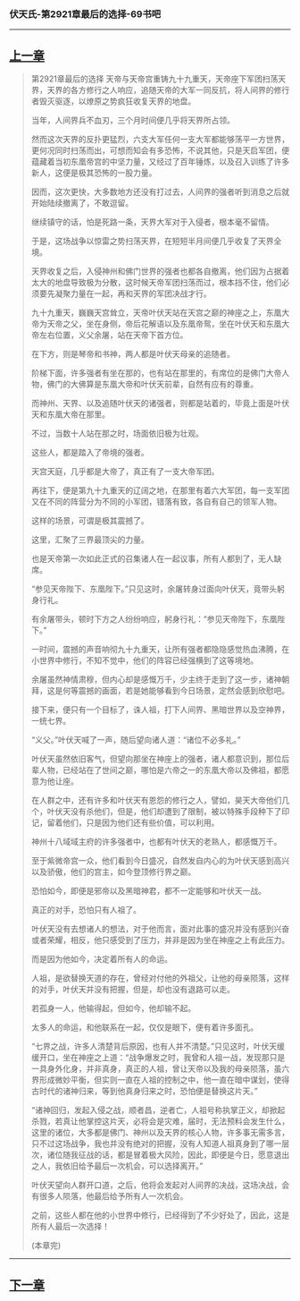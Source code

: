 ### 伏天氏-第2921章最后的选择-69书吧

--------
[上一章](./548e807c1c17f46133a7908cada89925.md)
--------


>
>
>
>第2921章最后的选择
>天帝与天帝宫重铸九十九重天，天帝座下军团扫荡天界，天界的各方修行之人响应，追随天帝的大军一同反抗，将人间界的修行者毁灭驱逐，以燎原之势疯狂收复天界的地盘。
>
>当年，人间界兵不血刃，三个月时间便几乎将天界所占领。
>
>然而这次天界的反扑更猛烈，六支大军任何一支大军都能够荡平一方世界，更何况同时扫荡而出，可想而知会有多恐怖，不说其他，只是天启军团，便蕴藏着当初东凰帝宫的中坚力量，又经过了百年锤炼，以及召入训练了许多新人，这便是极其恐怖的一股力量。
>
>因而，这次更快，大多数地方还没有打过去，人间界的强者听到消息之后就开始陆续撤离了，不敢逗留。
>
>继续镇守的话，怕是死路一条，天界大军对于入侵者，根本毫不留情。
>
>于是，这场战争以惊雷之势扫荡天界，在短短半月间便几乎收复了天界全境。
>
>天界收复之后，入侵神州和佛门世界的强者也都各自撤离，他们因为占据着太大的地盘导致极为分散，这时候天帝军团扫荡而过，根本挡不住，他们必须要先凝聚力量在一起，再和天界的军团决战才行。
>
>九十九重天，巍巍天宫耸立，天帝叶伏天站在天宫之巅的神座之上，东凰大帝为天帝之父，坐在身侧，帝后花解语以及东凰帝鸳，坐在叶伏天和东凰大帝左右位置，义父余屠，站在天帝下首方位。
>
>在下方，则是琴帝和书神，两人都是叶伏天母亲的追随者。
>
>阶梯下面，许多强者有坐在那的，也有站在那里的，有席位的是佛门大帝人物，佛门的大佛算是东凰大帝和叶伏天前辈，自然有应有的尊重。
>
>而神州、天界、以及追随叶伏天的诸强者，则都是站着的，毕竟上面是叶伏天和东凰大帝在那里。
>
>不过，当数十人站在那之时，场面依旧极为壮观。
>
>这些人，都是踏入了帝境的强者。
>
>天宫天庭，几乎都是大帝了，真正有了一支大帝军团。
>
>再往下，便是第九十九重天的辽阔之地，在那里有着六大军团，每一支军团又在不同的阵营分为不同的小军团，错落有致，各自有自己的领军人物。
>
>这样的场景，可谓是极其震撼了。
>
>这里，汇聚了三界最顶尖的力量。
>
>也是天帝第一次如此正式的召集诸人在一起议事，所有人都到了，无人缺席。
>
>“参见天帝陛下、东凰陛下。”只见这时，余屠转身过面向叶伏天，竟带头躬身行礼。
>
>有余屠带头，顿时下方之人纷纷响应，躬身行礼：“参见天帝陛下，东凰陛下。”
>
>一时间，震撼的声音响彻九十九重天，让所有强者都隐隐感觉热血沸腾，在小世界中修行，不知不觉中，他们的阵容已经强横到了这等境地。
>
>余屠虽然神情肃穆，但内心却是感慨万千，少主终于走到了这一步，诸神朝拜，这是何等震撼的画面，若是她能够看到今日场景，定然会感到欣慰吧。
>
>接下来，便只有一个目标了，诛人祖，打下人间界、黑暗世界以及空神界，一统七界。
>
>“义父。”叶伏天喊了一声，随后望向诸人道：“诸位不必多礼。”
>
>叶伏天虽然依旧客气，但望向那坐在神座上的强者，诸人都意识到，那位后辈人物，已经站在了世间之巅，哪怕是六帝之一的东凰大帝以及佛祖，都愿意为他让座。
>
>在人群之中，还有许多和叶伏天有恩怨的修行之人，譬如，昊天大帝他们几个，叶伏天没有杀他们，但是，他们却遭到了限制，被以特殊手段种下了印记，留着他们，只是因为他们还有些价值，可以利用。
>
>神州十八域域主府的许多强者中，也都有叶伏天的老熟人，都感慨万千。
>
>至于紫微帝宫一众，他们看到今日盛况，自然发自内心的为叶伏天感到高兴以及骄傲，他们的宫主，如今登顶修行界之巅。
>
>恐怕如今，即便是邪帝以及黑暗神君，都不一定能够和叶伏天一战。
>
>真正的对手，恐怕只有人祖了。
>
>叶伏天没有去想诸人的想法，对于他而言，面对此事的盛况并没有感到兴奋或者荣耀，相反，他只感受到了压力，并非是因为坐在神座之上有此压力。
>
>而是因为他如今，决定着所有人的命运。
>
>人祖，是欲替换天道的存在，曾经对付他的外祖父，让他的母亲陨落，这样的对手，叶伏天并没有把握，但是，却也没有退路可以走。
>
>若孤身一人，他输得起，但如今，他却输不起。
>
>太多人的命运，和他联系在一起，仅仅是眼下，便有着许多面孔。
>
>“七界之战，许多人清楚背后原因，也有人并不清楚。”只见这时，叶伏天缓缓开口，坐在神座之上道：“战争爆发之时，我曾和人祖一战，发现那只是一具身外化身，并非真身，真正的人祖，曾让天帝以及我的母亲陨落，虽六界形成微妙平衡，但实则一直在人祖的控制之中，他一直在暗中谋划，使得古时代的诸神归来，等到他真身归来之时，恐怕便是替换这片天。”
>
>“诸神回归，发起入侵之战，顺者昌，逆者亡，人祖号称执掌正义，却掀起杀戮，若真让他掌控这片天，必将会是灾难，届时，无法预料会发生什么，这里的诸位，大多都是佛门、神州以及天界的核心人物，许多事无需多言，只不过这场战争，我也并没有绝对的把握，没有人知道人祖真身到了哪一层次，诸位随我征战的话，都是冒着极大风险，因此，即便是今日，愿意退出之人，我依旧给予最后一次机会，可以选择离开。”
>
>叶伏天望向人群开口道，之后，他将会发起对人间界的决战，这场决战，会有很多人陨落，他最后给予所有人一次机会。
>
>之前，这些人都在他的小世界中修行，已经得到了不少好处了，因此，这是所有人最后一次选择！
>
>(本章完)
>
>

--------
[下一章](./42f57df7a098bf16e9264a47b5ac1474.md)
--------
